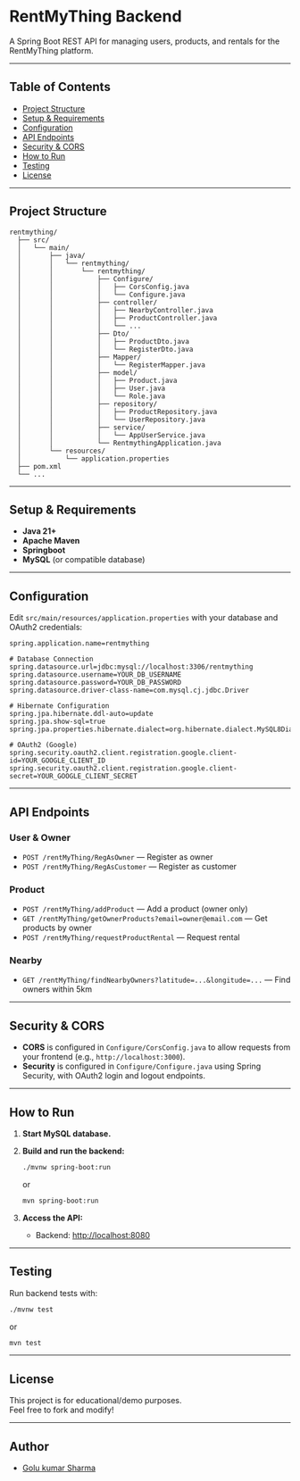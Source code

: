 # RentMyThing Backend

A Spring Boot REST API for managing users, products, and rentals for the RentMyThing platform.

---

## Table of Contents

- [Project Structure](#project-structure)
- [Setup & Requirements](#setup--requirements)
- [Configuration](#configuration)
- [API Endpoints](#api-endpoints)
- [Security & CORS](#security--cors)
- [How to Run](#how-to-run)
- [Testing](#testing)
- [License](#license)

---

## Project Structure

```
rentmything/
  ├── src/
  │   └── main/
  │       ├── java/
  │       │   └── rentmything/
  │       │       └── rentmything/
  │       │           ├── Configure/
  │       │           │   ├── CorsConfig.java
  │       │           │   └── Configure.java
  │       │           ├── controller/
  │       │           │   ├── NearbyController.java
  │       │           │   ├── ProductController.java
  │       │           │   └── ...
  │       │           ├── Dto/
  │       │           │   ├── ProductDto.java
  │       │           │   └── RegisterDto.java
  │       │           ├── Mapper/
  │       │           │   └── RegisterMapper.java
  │       │           ├── model/
  │       │           │   ├── Product.java
  │       │           │   ├── User.java
  │       │           │   └── Role.java
  │       │           ├── repository/
  │       │           │   ├── ProductRepository.java
  │       │           │   └── UserRepository.java
  │       │           ├── service/
  │       │           │   └── AppUserService.java
  │       │           └── RentmythingApplication.java
  │       └── resources/
  │           └── application.properties
  ├── pom.xml
  └── ...
```

---

## Setup & Requirements

- **Java 21+**
- **Apache Maven**
- **Springboot**
- **MySQL** (or compatible database)

---

## Configuration

Edit `src/main/resources/application.properties` with your database and OAuth2 credentials:

```properties
spring.application.name=rentmything

# Database Connection
spring.datasource.url=jdbc:mysql://localhost:3306/rentmything
spring.datasource.username=YOUR_DB_USERNAME
spring.datasource.password=YOUR_DB_PASSWORD
spring.datasource.driver-class-name=com.mysql.cj.jdbc.Driver

# Hibernate Configuration
spring.jpa.hibernate.ddl-auto=update
spring.jpa.show-sql=true
spring.jpa.properties.hibernate.dialect=org.hibernate.dialect.MySQL8Dialect

# OAuth2 (Google)
spring.security.oauth2.client.registration.google.client-id=YOUR_GOOGLE_CLIENT_ID
spring.security.oauth2.client.registration.google.client-secret=YOUR_GOOGLE_CLIENT_SECRET
```

---

## API Endpoints

### User & Owner

- `POST /rentMyThing/RegAsOwner` — Register as owner
- `POST /rentMyThing/RegAsCustomer` — Register as customer

### Product

- `POST /rentMyThing/addProduct` — Add a product (owner only)
- `GET /rentMyThing/getOwnerProducts?email=owner@email.com` — Get products by owner
- `POST /rentMyThing/requestProductRental` — Request rental

### Nearby

- `GET /rentMyThing/findNearbyOwners?latitude=...&longitude=...` — Find owners within 5km

---

## Security & CORS

- **CORS** is configured in `Configure/CorsConfig.java` to allow requests from your frontend (e.g., `http://localhost:3000`).
- **Security** is configured in `Configure/Configure.java` using Spring Security, with OAuth2 login and logout endpoints.

---

## How to Run

1. **Start MySQL database.**
2. **Build and run the backend:**
   ```sh
   ./mvnw spring-boot:run
   ```
   or
   ```sh
   mvn spring-boot:run
   ```

3. **Access the API:**  
   - Backend: [http://localhost:8080](http://localhost:8080)

---

## Testing

Run backend tests with:
```sh
./mvnw test
```
or
```sh
mvn test
```

---

## License

This project is for educational/demo purposes.  
Feel free to fork and modify!

---

## Author

- [Golu kumar Sharma](https://www.linkedin.com/in/goluksharma/)
